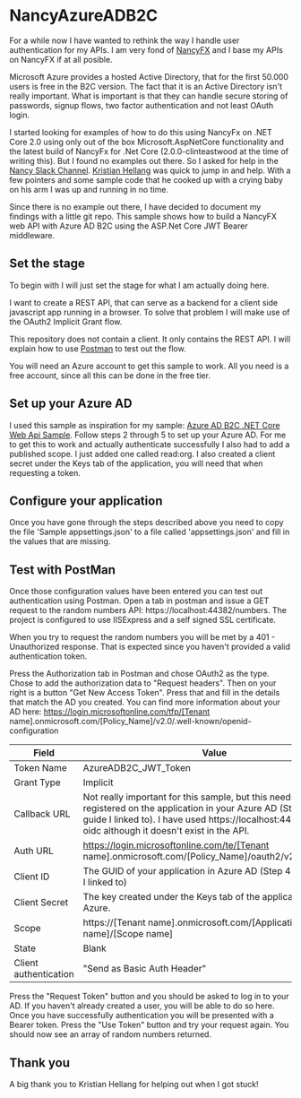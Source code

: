# NancyAzureADB2C

For a while now I have wanted to rethink the way I handle user authentication for my APIs. I am very fond of [NancyFX](http://nancyfx.org/ "NancyFX Project Home") and I base my APIs on NancyFX if at all posible. 

Microsoft Azure provides a hosted Active Directory, that for the first 50.000 users is free in the B2C version. The fact that it is an Active Directory isn't really important. What is important is that they can handle secure storing of passwords, signup flows, two factor authentication and not least OAuth login.

I started looking for examples of how to do this using NancyFx on .NET Core 2.0 using only out of the box Microsoft.AspNetCore functionality and the latest build of NancyFx for .Net Core (2.0.0-clinteastwood at the time of writing this). But I found no examples out there. So I asked for help in the [Nancy Slack Channel](https://nancyfx.slack.com). [Kristian Hellang](https://github.com/khellang) was quick to jump in and help. With a few pointers and some sample code that he cooked up with a crying baby on his arm I was up and running in no time.

Since there is no example out there, I have decided to document my findings with a little git repo. This sample shows how to build a NancyFX web API with Azure AD B2C using the ASP.Net Core JWT Bearer middleware.

## Set the stage
To begin with I will just set the stage for what I am actually doing here.

I want to create a REST API, that can serve as a backend for a client side javascript app running in a browser. To solve that problem I will make use of the OAuth2 Implicit Grant flow.

This repository does not contain a client. It only contains the REST API. I will explain how to use [Postman](https://www.getpostman.com/) to test out the flow.

You will need an Azure account to get this sample to work. All you need is a free account, since all this can be done in the free tier. 

## Set up your Azure AD
I used this sample as inspiration for my sample: [Azure AD B2C .NET Core Web Api Sample](https://github.com/Azure-Samples/active-directory-b2c-dotnetcore-webapi).
Follow steps 2 through 5 to set up your Azure AD. For me to get this to work and actually authenticate successfully I also had to add a published scope. I just added one called read:org. I also created a client secret under the Keys tab of the application, you will need that when requesting a token.

## Configure your application
Once you have gone through the steps described above you need to copy the file 'Sample appsettings.json' to a file called 'appsettings.json' and fill in the values that are missing.

## Test with PostMan
Once those configuration values have been entered you can test out authentication using Postman.
Open a tab in postman and issue a GET request to the random numbers API: https://localhost:44382/numbers. The project is configured to use IISExpress and a self signed SSL certificate. 

When you try to request the random numbers you will be met by a 401 - Unauthorized response. That is expected since you haven't provided a valid authentication token. 

Press the Authorization tab in Postman and chose OAuth2 as the type. Chose to add the authorization data to "Request headers". Then on your right is a button "Get New Access Token". Press that and fill in the details that match the AD you created. You can find more information about your AD here: https://login.microsoftonline.com/tfp/[Tenant name].onmicrosoft.com/[Policy_Name]/v2.0/.well-known/openid-configuration

| Field | Value |
|-------|-------|
|Token Name | AzureADB2C_JWT_Token|
|Grant Type | Implicit|
|Callback URL | Not really important for this sample, but this needs to be registered on the application in your Azure AD (Step 4 in the guide I linked to). I have used https://localhost:44340/signin-oidc although it doesn't exist in the API.|
|Auth URL | https://login.microsoftonline.com/te/[Tenant name].onmicrosoft.com/[Policy_Name]/oauth2/v2.0/authorize|
|Client ID | The GUID of your application in Azure AD (Step 4 in the guide I linked to)|
|Client Secret | The key created under the Keys tab of the application in Azure.|
|Scope | https://[Tenant name].onmicrosoft.com/[Application name]/[Scope name]|
|State | Blank|
|Client authentication | "Send as Basic Auth Header"|

Press the "Request Token" button and you should be asked to log in to your AD. If you haven't already created a user, you will be able to do so here. Once you have successfully authentication you will be presented with a Bearer token. Press the "Use Token" button and try your request again. You should now see an array of random numbers returned.

## Thank you
A big thank you to Kristian Hellang for helping out when I got stuck!
